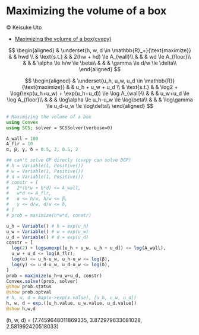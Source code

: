 # Maximizing the volume of a box
&copy; Keisuke Uto
* [Maximizing the volume of a box(cvxpy)](https://www.cvxpy.org/examples/dgp/max_volume_box.html)

$$
\begin{aligned}
& \underset{h, w, d \in \mathbb{R}_+}{\text{maximize}} & & hwd \\
& \text{s.t.} & & 2(hw + hd) \le A_{wall}\\
& & & wd \le A_{floor}\\
& & & \alpha \le h/w \le \beta\\
& & & \gamma \le d/w \le \delta\\
\end{aligned}
$$

$$
\begin{aligned}
& \underset{u_h, u_w, u_d \in \mathbb{R}}{\text{maximize}} & & u_h + u_w + u_d \\
& \text{s.t.} & & \log2 + \log(\exp(u_h+u_w) + \exp(u_h+u_d)) \le \log A_{wall}\\
& & & u_w+u_d \le \log A_{floor}\\
& & & \log\alpha \le u_h-u_w \le \log\beta\\
& & & \log\gamma \le u_d-u_w \le \log\delta\\
\end{aligned}
$$

```julia
# Maximizing the volume of a box
using Convex
using SCS; solver = SCSSolver(verbose=0)

A_wall = 100
A_flr = 10
α, β, γ, δ = 0.5, 2, 0.5, 2

## can't solve GP direcly (cvxpy can solve DGP)
# h = Variable(1, Positive())
# w = Variable(1, Positive())
# d = Variable(1, Positive())
# constr = [
#   2*(h*w + h*d) <= A_wall,
#   w*d <= A_flr,
#   α <= h/w, h/w <= β,
#   γ <= d/w, d/w <= δ,
# ]
# prob = maximize(h*w*d, constr)

u_h = Variable() # h = exp(u_h)
u_w = Variable() # w = exp(u_w)
u_d = Variable() # d = exp(u_d)
constr = [
  log(2) + logsumexp([u_h + u_w, u_h + u_d]) <= log(A_wall),
  u_w + u_d <= log(A_flr),
  log(α) <= u_h-u_w, u_h-u_w <= log(β),
  log(γ) <= u_d-u_w, u_d-u_w <= log(δ),
]
prob = maximize(u_h+u_w+u_d, constr)
Convex.solve!(prob, solver)
@show prob.status
@show prob.optval
# h, w, d = map(x->exp(x.value), [u_h, u_w, u_d])
h, w, d = exp.([u_h.value, u_w.value, u_d.value])
@show h,w,d
```
(h, w, d) = (7.7459648011869335, 3.872979633081028, 2.581992420518033)
